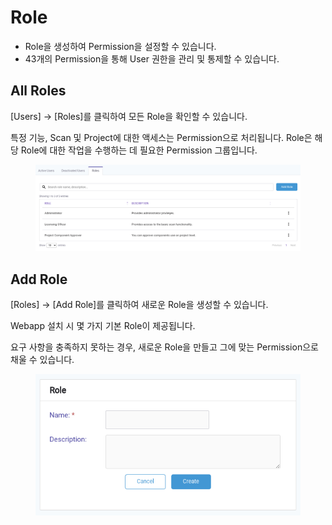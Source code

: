 # Role

* Role을 생성하여 Permission을 설정할 수 있습니다.
* 43개의 Permission을 통해 User 권한을 관리 및 통제할 수 있습니다.

## All Roles

\[Users] -> \[Roles]를 클릭하여 모든 Role을 확인할 수 있습니다.

특정 기능, Scan 및 Project에 대한 액세스는 Permission으로 처리됩니다. Role은 해당 Role에 대한 작업을 수행하는 데 필요한 Permission 그룹입니다.

<figure><img src="../../../.gitbook/assets/image (156).png" alt=""><figcaption></figcaption></figure>

## Add Role

\[Roles] -> \[Add Role]를 클릭하여 새로운 Role을 생성할 수 있습니다.

Webapp 설치 시 몇 가지 기본 Role이 제공됩니다.

요구 사항을 충족하지 못하는 경우, 새로운 Role을 만들고 그에 맞는 Permission으로 채울 수 있습니다.

<figure><img src="../../../.gitbook/assets/image (121).png" alt=""><figcaption></figcaption></figure>
